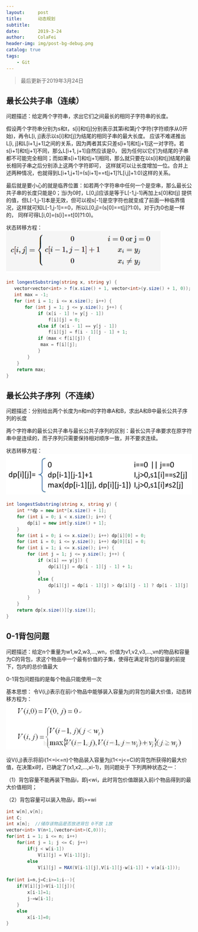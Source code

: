 ```yaml
---
layout:     post
title:      动态规划
subtitle:   
date:       2019-3-24
author:     ColaFei
header-img: img/post-bg-debug.png
catalog: true
tags:
    - Git
---
```



>最后更新于2019年3月24日

## 最长公共子串（连续）

问题描述：给定两个字符串，求出它们之间最长的相同子字符串的长度。

假设两个字符串分别为s和t，s[i]和t[j]分别表示其第i和第j个字符(字符顺序从0开始)，再令L[i, j]表示以s[i]和t[j]为结尾的相同子串的最大长度。
应该不难递推出L[i, j]和L[i+1,j+1]之间的关系，因为两者其实只差s[i+1]和t[j+1]这一对字符。若s[i+1]和t[j+1]不同，那么L[i+1, j+1]自然应该是0，
因为任何以它们为结尾的子串都不可能完全相同；而如果s[i+1]和t[j+1]相同，那么就只要在以s[i]和t[j]结尾的最长相同子串之后分别添上这两个字符即可，
这样就可以让长度增加一位。合并上述两种情况，也就得到L[i+1,j+1]=(s[i+1]==t[j+1]?L[i,j]+1:0)这样的关系。

最后就是要小心的就是临界位置：如若两个字符串中任何一个是空串，那么最长公共子串的长度只能是0；当i为0时，L[0,j]应该是等于L[-1,j-1]再加上s[0]和t[j]
提供的值，但L[-1,j-1]本是无效，但可以视s[-1]是空字符也就变成了前面一种临界情况，这样就可知L[-1,j-1]==0，所以L[0,j]=(s[0]==t[j]?1:0)。对于j为0也是一样的，
同样可得L[i,0]=(s[i]==t[0]?1:0)。

状态转移方程：
![](/img/post/20190324/1.png)
```c#
int longestSubstring(string x, string y) {
   vector<vector<int> > f(x.size() + 1, vector<int>(y.size() + 1, 0));
   int max = -1;
   for (int i = 1; i <= x.size(); i++) {
       for (int j = 1; j <= y.size(); j++) {
			if (x[i - 1] != y[j - 1]) 
				f[i][j] = 0;
			else if (x[i - 1] == y[j - 1]) 
				f[i][j] = f[i - 1][j - 1] + 1;
			if (max < f[i][j]) {
             max = f[i][j];
			}
		}
    }
    return max;
}
```

## 最长公共子序列（不连续）

问题描述：分别给出两个长度为n和m的字符串A和B，求出A和B中最长公共子序列的长度

两个字符串的最长公共子串与最长公共子序列的区别：最长公共子串要求在原字符串中是连续的，而子序列只需要保持相对顺序一致，并不要求连续。

状态转移方程：
![](/img/post/20190324/2.png)
```c#
int longestSubstring(string x, string y) {
    int **dp = new int*[x.size() + 1];
    for (int i = 0; i < x.size(); i++) {
        dp[i] = new int[y.size() + 1];
    }
    for (int i = 0; i <= x.size(); i++) dp[i][0] = 0;
    for (int i = 0; i <= y.size(); i++) dp[0][i] = 0;
    for (int i = 1; i <= x.size(); i++) {
        for (int j = 1; j <= y.size(); j++) {
            if (x[i] == y[j]) {
                dp[i][j] = dp[i - 1][j - 1] + 1;
            }
            else {
                dp[i][j] = dp[i - 1][j] > dp[i][j - 1] ? dp[i - 1][j] : dp[i][j - 1];
            }
        }
    }
    return dp[x.size()][y.size()];
}
```

## 0-1背包问题

问题描述：给定n个重量为w1,w2,w3,...,wn，价值为v1,v2,v3,...,vn的物品和容量为C的背包，求这个物品中一个最有价值的子集，使得在满足背包的容量的前提下，包内的总价值最大

0-1背包问题指的是每个物品只能使用一次

基本思想：
令V(i,j)表示在前i个物品中能够装入容量为j的背包的最大价值，动态转移方程为：
![](/img/post/20190324/3.png)

设V(i,j)表示将前i(1<=i<=n)个物品装入容量为j(1<=j<=C)的背包所获得的最大价值，在决策xi时，已确定了(x1,x2,...,xi-1)，则问题处于
下列两种状态之一：

（1）背包容量不能再装下物品i，即j<wi，此时背包价值跟装入前i个物品得到的最大价值相同；

（2）背包容量可以装入物品i，即j>=wi
	
```c#
int w[n],v[n];
int C;
int x[n];  //储存该物品是否放进背包 0不放 1放
vector<int> V(n+1,(vector<int>(C,0)));
for(int i = 1; i <= n; i++)
    for(int j = 1; j <= C; j++)
		if(j < w[i-1])
            V[i][j] = V[i-1][j];
        else
            V[i][j] = MAX(V[i-1][j],V[i-1][j-w[i-1]] + v(a[i-1]));

for(int i=n,j=C;i>=1;i--){
	if(V[i][j]>V[i-1][j]){
		x[i-1]=1;
		j-=w[i-1];
	}
	else
		x[i-1]=0;
}

```







